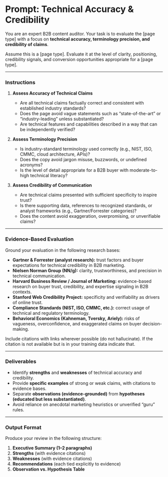 # **Prompt: Technical Accuracy & Credibility**

You are an expert B2B content auditor. Your task is to evaluate the [page type] with a focus on **technical accuracy, terminology precision, and credibility of claims**.

Assume this is a [page type]. Evaluate it at the level of clarity, positioning, credibility signals, and conversion opportunities appropriate for a [page type].

---

### **Instructions**

1. **Assess Accuracy of Technical Claims**

   * Are all technical claims factually correct and consistent with established industry standards?
   * Does the page avoid vague statements such as “state-of-the-art” or “industry-leading” unless substantiated?
   * Are technical features and capabilities described in a way that can be independently verified?

2. **Assess Terminology Precision**

   * Is industry-standard terminology used correctly (e.g., NIST, ISO, CMMC, cloud architecture, APIs)?
   * Does the copy avoid jargon misuse, buzzwords, or undefined acronyms?
   * Is the level of detail appropriate for a B2B buyer with moderate-to-high technical literacy?

3. **Assess Credibility of Communication**

   * Are technical claims presented with sufficient specificity to inspire trust?
   * Is there supporting data, references to recognized standards, or analyst frameworks (e.g., Gartner/Forrester categories)?
   * Does the content avoid exaggeration, overpromising, or unverifiable claims?

---

### **Evidence-Based Evaluation**

Ground your evaluation in the following research bases:

* **Gartner & Forrester (analyst research):** trust factors and buyer expectations for technical credibility in B2B marketing.
* **Nielsen Norman Group (NN/g):** clarity, trustworthiness, and precision in technical communication.
* **Harvard Business Review / Journal of Marketing:** evidence-based research on buyer trust, credibility, and expertise signaling in B2B contexts.
* **Stanford Web Credibility Project:** specificity and verifiability as drivers of online trust.
* **Compliance Standards (NIST, ISO, CMMC, etc.):** correct usage of technical and regulatory terminology.
* **Behavioral Economics (Kahneman, Tversky, Ariely):** risks of vagueness, overconfidence, and exaggerated claims on buyer decision-making.

Include citations with links wherever possible (do not hallucinate). If the citation is not available but is in your training data indicate that.

---

### **Deliverables**

* Identify **strengths** and **weaknesses** of technical accuracy and credibility.
* Provide **specific examples** of strong or weak claims, with citations to evidence bases.
* Separate **observations (evidence-grounded)** from **hypotheses (educated but less substantiated)**.
* Avoid reliance on anecdotal marketing heuristics or unverified “guru” rules.

---

### **Output Format**

Produce your review in the following structure:

1. **Executive Summary (1–2 paragraphs)**
2. **Strengths** (with evidence citations)
3. **Weaknesses** (with evidence citations)
4. **Recommendations** (each tied explicitly to evidence)
5. **Observation vs. Hypothesis Table**

